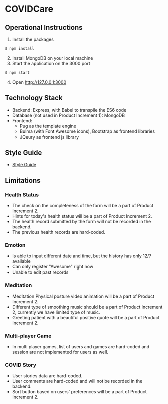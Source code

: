 # COVIDCare

## Operational Instructions

1. Install the packages

```bash
$ npm install
```

2. Install MongoDB on your local machine
3. Start the application on the 3000 port

```bash
$ npm start
```

4. Open http://127.0.0.1:3000

## Technology Stack

- Backend: Express, with Babel to transpile the ES6 code
- Database (not used in Product Increment 1): MongoDB
- Frontend:
  - Pug as the template engine
  - Bulma (with Font Awesome icons), Bootstrap as frontend libraries
  - JQeury as frontend js library

## Style Guide

- [Style Guide](https://drive.google.com/file/d/1rmTzc3bJm9RRjVsINbyPQP6exCSvtLHA/view?usp=sharing)

## Limitations

### Health Status

- The check on the completeness of the form will be a part of Product Increment 2.
- Hints for today's health status will be a part of Product Increment 2.
- The health record submitted by the form will not be recorded in the backend.
- The previous health records are hard-coded.

### Emotion

- Is able to input different date and time, but the history has only 12/7 available
- Can only register "Awesome" right now
- Unable to edit past records

### Meditation

- Meditation Physical posture video animation will be a part of Product Increment 2.
-	Different type of smoothing music should be a part of Product Increment 2, currently we have limited type of music.
-	Greeting patient with a beautiful positive quote will be a part of Product Increment 2.


### Multi-player Game

- In multi player games, list of users and games are hard-coded and session are not implemented for users as well.

### COVID Story

- User stories data are hard-coded.
- User comments are hard-coded and will not be recorded in the backend.
- Sort button based on users' preferences will be a part of Product Increment 2.
